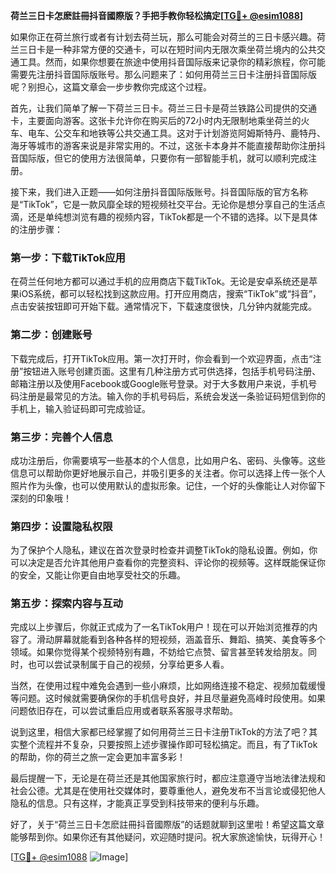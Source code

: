 **荷兰三日卡怎麽註冊抖音國際版？手把手教你轻松搞定[[TG💪+ @esim1088](https://t.me/s/esim1088)]**

如果你正在荷兰旅行或者有计划去荷兰玩，那么可能会对荷兰的三日卡感兴趣。荷兰三日卡是一种非常方便的交通卡，可以在短时间内无限次乘坐荷兰境内的公共交通工具。然而，如果你想要在旅途中使用抖音国际版来记录你的精彩旅程，你可能需要先注册抖音国际版账号。那么问题来了：如何用荷兰三日卡注册抖音国际版呢？别担心，这篇文章会一步步教你完成这个过程。

首先，让我们简单了解一下荷兰三日卡。荷兰三日卡是荷兰铁路公司提供的交通卡，主要面向游客。这张卡允许你在购买后的72小时内无限制地乘坐荷兰的火车、电车、公交车和地铁等公共交通工具。这对于计划游览阿姆斯特丹、鹿特丹、海牙等城市的游客来说是非常实用的。不过，这张卡本身并不能直接帮助你注册抖音国际版，但它的使用方法很简单，只要你有一部智能手机，就可以顺利完成注册。

接下来，我们进入正题——如何注册抖音国际版账号。抖音国际版的官方名称是“TikTok”，它是一款风靡全球的短视频社交平台。无论你是想分享自己的生活点滴，还是单纯想浏览有趣的视频内容，TikTok都是一个不错的选择。以下是具体的注册步骤：

### 第一步：下载TikTok应用

在荷兰任何地方都可以通过手机的应用商店下载TikTok。无论是安卓系统还是苹果iOS系统，都可以轻松找到这款应用。打开应用商店，搜索“TikTok”或“抖音”，点击安装按钮即可开始下载。通常情况下，下载速度很快，几分钟内就能完成。

### 第二步：创建账号

下载完成后，打开TikTok应用。第一次打开时，你会看到一个欢迎界面，点击“注册”按钮进入账号创建页面。这里有几种注册方式可供选择，包括手机号码注册、邮箱注册以及使用Facebook或Google账号登录。对于大多数用户来说，手机号码注册是最常见的方法。输入你的手机号码后，系统会发送一条验证码短信到你的手机上，输入验证码即可完成验证。

### 第三步：完善个人信息

成功注册后，你需要填写一些基本的个人信息，比如用户名、密码、头像等。这些信息可以帮助你更好地展示自己，并吸引更多的关注者。你可以选择上传一张个人照片作为头像，也可以使用默认的虚拟形象。记住，一个好的头像能让人对你留下深刻的印象哦！

### 第四步：设置隐私权限

为了保护个人隐私，建议在首次登录时检查并调整TikTok的隐私设置。例如，你可以决定是否允许其他用户查看你的完整资料、评论你的视频等。这样既能保证你的安全，又能让你更自由地享受社交的乐趣。

### 第五步：探索内容与互动

完成以上步骤后，你就正式成为了一名TikTok用户！现在可以开始浏览推荐的内容了。滑动屏幕就能看到各种各样的短视频，涵盖音乐、舞蹈、搞笑、美食等多个领域。如果你觉得某个视频特别有趣，不妨给它点赞、留言甚至转发给朋友。同时，也可以尝试录制属于自己的视频，分享给更多人看。

当然，在使用过程中难免会遇到一些小麻烦，比如网络连接不稳定、视频加载缓慢等问题。这时候就需要确保你的手机信号良好，并且尽量避免高峰时段使用。如果问题依旧存在，可以尝试重启应用或者联系客服寻求帮助。

说到这里，相信大家都已经掌握了如何用荷兰三日卡注册TikTok的方法了吧？其实整个流程并不复杂，只要按照上述步骤操作即可轻松搞定。而且，有了TikTok的帮助，你的荷兰之旅一定会更加丰富多彩！

最后提醒一下，无论是在荷兰还是其他国家旅行时，都应注意遵守当地法律法规和社会公德。尤其是在使用社交媒体时，要尊重他人，避免发布不当言论或侵犯他人隐私的信息。只有这样，才能真正享受到科技带来的便利与乐趣。

好了，关于“荷兰三日卡怎麽註冊抖音國際版”的话题就聊到这里啦！希望这篇文章能够帮到你。如果你还有其他疑问，欢迎随时提问。祝大家旅途愉快，玩得开心！

[[TG💪+ @esim1088](https://t.me/s/esim1088) ![Image](https://i.postimg.cc/4NQfJmqS/Snipaste-2025-05-13-00-14-12.png)]